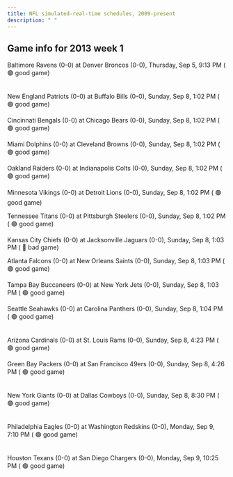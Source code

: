```yaml
---
title: NFL simulated-real-time schedules, 2009-present
description: " "
---
```


## Game info for 2013 week 1
Baltimore Ravens (0-0) at Denver Broncos (0-0), Thursday, Sep 5, 9:13 PM (	:green_circle: good game)

<br/>New England Patriots (0-0) at Buffalo Bills (0-0), Sunday, Sep 8, 1:02 PM (	:green_circle: good game)

Cincinnati Bengals (0-0) at Chicago Bears (0-0), Sunday, Sep 8, 1:02 PM (	:green_circle: good game)

Miami Dolphins (0-0) at Cleveland Browns (0-0), Sunday, Sep 8, 1:02 PM (	:green_circle: good game)

Oakland Raiders (0-0) at Indianapolis Colts (0-0), Sunday, Sep 8, 1:02 PM (	:green_circle: good game)

Minnesota Vikings (0-0) at Detroit Lions (0-0), Sunday, Sep 8, 1:02 PM (	:green_circle: good game)

Tennessee Titans (0-0) at Pittsburgh Steelers (0-0), Sunday, Sep 8, 1:02 PM (	:green_circle: good game)

Kansas City Chiefs (0-0) at Jacksonville Jaguars (0-0), Sunday, Sep 8, 1:03 PM (	:red_circle: bad game)

Atlanta Falcons (0-0) at New Orleans Saints (0-0), Sunday, Sep 8, 1:03 PM (	:green_circle: good game)

Tampa Bay Buccaneers (0-0) at New York Jets (0-0), Sunday, Sep 8, 1:03 PM (	:green_circle: good game)

Seattle Seahawks (0-0) at Carolina Panthers (0-0), Sunday, Sep 8, 1:04 PM (	:green_circle: good game)

<br/>Arizona Cardinals (0-0) at St. Louis Rams (0-0), Sunday, Sep 8, 4:23 PM (	:green_circle: good game)

Green Bay Packers (0-0) at San Francisco 49ers (0-0), Sunday, Sep 8, 4:26 PM (	:green_circle: good game)

<br/>New York Giants (0-0) at Dallas Cowboys (0-0), Sunday, Sep 8, 8:30 PM (	:green_circle: good game)

<br/>Philadelphia Eagles (0-0) at Washington Redskins (0-0), Monday, Sep 9, 7:10 PM (	:green_circle: good game)

<br/>Houston Texans (0-0) at San Diego Chargers (0-0), Monday, Sep 9, 10:25 PM (	:green_circle: good game)

